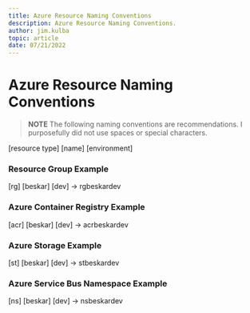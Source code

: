 ```yaml
---
title: Azure Resource Naming Conventions
description: Azure Resource Naming Conventions.
author: jim.kulba
topic: article
date: 07/21/2022
---
```


# Azure Resource Naming Conventions

> **NOTE**
> The following naming conventions are recommendations. I purposefully did not use spaces or special characters.

[resource type] [name] [environment]

### Resource Group Example

[rg] [beskar] [dev] -> rgbeskardev

### Azure Container Registry Example

[acr] [beskar] [dev] -> acrbeskardev

### Azure Storage Example

[st] [beskar] [dev] -> stbeskardev

### Azure Service Bus Namespace Example

[ns] [beskar] [dev] -> nsbeskardev
